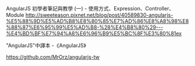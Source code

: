 AngularJS 初學者筆記與教學 (一) - 使用方式、Expression、Controller、Module
http://sweeteason.pixnet.net/blog/post/40589830-angularjs-%E5%88%9D%E5%AD%B8%E8%80%85%E7%AD%86%E8%A8%98%E8%88%87%E6%95%99%E5%AD%B8-%28%E4%B8%80%29---%E4%BD%BF%E7%94%A8%E6%96%B9%E5%BC%8F%E3%80%81ex


"AngularJS"中譯本 -《AngularJS》

https://github.com/MrOrz/angularjs-tw
